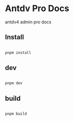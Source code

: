 # Antdv Pro Docs

antdv4 admin pro docs

## Install

```bash

pnpm install

```

## dev

```bash

pnpm dev

```

## build

```bash

pnpm build

```
